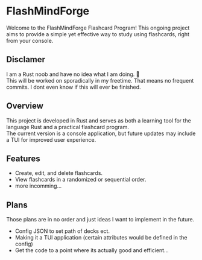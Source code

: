 # FlashMindForge

Welcome to the FlashMindForge Flashcard Program! This ongoing project aims to provide a simple yet effective way to study using flashcards, right from your console.

## Disclamer

I am a Rust noob and have no idea what I am doing. :frog: <br>
This will be worked on sporadically in my freetime. That means no frequent commits. I dont even know if this will ever be finished.

## Overview

This project is developed in Rust and serves as both a learning tool for the language Rust and a practical flashcard program.<br>
The current version is a console application, but future updates may include a TUI for improved user experience.<br>

## Features

- Create, edit, and delete flashcards.
- View flashcards in a randomized or sequential order.
- more incomming...

## Plans 
 Those plans are in no order and just ideas I want to implement in the future.

- Config JSON to set path of decks ect. 
- Making it a TUI application (certain attributes would be defined in the config)
- Get the code to a point where its actually good and efficient...
